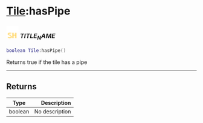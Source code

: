 # [Tile](../tile/README.md):hasPipe

### <img src="../../.gitbook/assets/shared.png" width="32" height="32" /> $TITLE_NAME$

```lua
boolean Tile:hasPipe()
```

Returns true if the tile has a pipe<br>

-----------------
## Returns

| Type   | Description |
| ------ | ----------: |
| boolean | No description |
